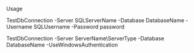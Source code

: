 Usage

TestDbConnection -Server SQLServerName -Database DatabaseName -Username SQLUsername -Password password


TestDbConnection -Server ServerName\ServerType -Database DatabaseName -UseWindowsAuthentication
